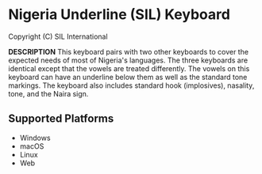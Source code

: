 Nigeria Underline (SIL) Keyboard
=====================

Copyright (C) SIL International

__DESCRIPTION__
This keyboard pairs with two other keyboards to cover the expected needs of most of Nigeria's languages. The three keyboards are identical except that the vowels are treated differently. The vowels on this keyboard can have an underline below them as well as the standard tone markings. The keyboard also includes standard hook (implosives), nasality, tone, and the Naira sign.

Supported Platforms
-------------------
 * Windows
 * macOS
 * Linux
 * Web
